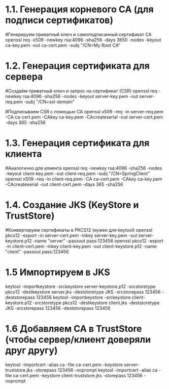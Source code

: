 # 1.1. Генерация корневого CA (для подписи сертификатов)
#Генерируем приватный ключ и самоподписанный сертификат CA
openssl req -x509 -newkey rsa:4096 -sha256 -days 3650 -nodes -keyout ca-key.pem -out ca-cert.pem -subj "/CN=My Root CA"

# 1.2. Генерация сертификата для сервера
#Создаём приватный ключ и запрос на сертификат (CSR)
openssl req -newkey rsa:4096 -sha256 -nodes -keyout server-key.pem -out server-req.pem -subj "/CN=ssl-domain"

#Подписываем CSR с помощью CA
openssl x509 -req -in server-req.pem -CA ca-cert.pem -CAkey ca-key.pem -CAcreateserial -out server-cert.pem -days 365 -sha256

# 1.3. Генерация сертификата для клиента
#Аналогично для клиента
openssl req -newkey rsa:4096 -sha256 -nodes -keyout client-key.pem -out client-req.pem -subj "/CN=SpringClient"
openssl x509 -req -in client-req.pem -CA ca-cert.pem -CAkey ca-key.pem -CAcreateserial -out client-cert.pem -days 365 -sha256

# 1.4. Создание JKS (KeyStore и TrustStore)
#Конвертируем сертификаты в PKCS12 (нужен для keytool)
openssl pkcs12 -export -in server-cert.pem -inkey server-key.pem -out server-keystore.p12 -name "server" -passout pass:123456
openssl pkcs12 -export -in client-cert.pem -inkey client-key.pem -out client-keystore.p12 -name "client" -passout pass:123456

# 1.5 Импортируем в JKS
keytool -importkeystore -srckeystore server-keystore.p12 -srcstoretype pkcs12 -destkeystore server.jks -deststoretype JKS -srcstorepass 123456 -deststorepass 123456
keytool -importkeystore -srckeystore client-keystore.p12 -srcstoretype pkcs12 -destkeystore client.jks -deststoretype JKS -srcstorepass 123456 -deststorepass 123456

# 1.6 Добавляем CA в TrustStore (чтобы сервер/клиент доверяли друг другу)
keytool -importcert -alias ca -file ca-cert.pem -keystore server-truststore.jks -storepass 123456 -noprompt
keytool -importcert -alias ca -file ca-cert.pem -keystore client-truststore.jks -storepass 123456 -noprompt